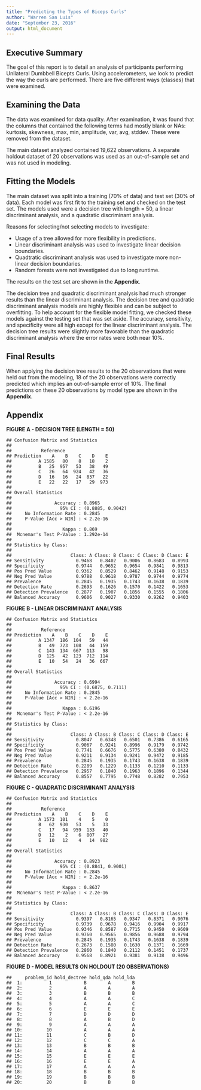 ```yaml
---
title: "Predicting the Types of Biceps Curls"
author: "Warren San Luis"
date: "September 23, 2016"
output: html_document
---
```






## Executive Summary

The goal of this report is to detail an analysis of participants performing Unilateral Dumbbell Bicepts Curls. Using accelerometers, we look to predict the way the curls are performed.  There are five different ways (classes) that were examined.



## Examining the Data
The data was examined for data quality. After examination, it was found that the columns that contained the following terms had mostly blank or NAs: kurtosis, skewness, max, min, amplitude, var, avg, stddev. These were removed from the dataset.

The main dataset analyzed contained 19,622 observations. A separate holdout dataset of 20 observations was used as an out-of-sample set and was not used in modeling.



## Fitting the Models

The main dataset was split into a training (70% of data) and test set (30% of data). Each model was first fit to the training set and checked on the test set. The models used were a decision tree with length = 50, a linear discriminant analysis, and a quadratic discriminant analysis.

Reasons for selecting/not selecting models to investigate:  

* Usage of a tree allowed for more flexibility in predictions.
* Linear discriminant analysis was used to investigate linear decision boundaries.
* Quadtratic discriminant analysis was used to investigate more non-linear decision boundaries.
* Random forests were not investigated due to long runtime.



The results on the test set are shown in the **Appendix**.

The decision tree and quadratic discriminant analysis had much stronger results than the linear discriminant analysis. The decision tree and quadratic discriminant analysis models are highly flexible and can be subject to overfitting. To help account for the flexible model fitting, we checked these models against the testing set that was set aside. The accuracy, sensitivity, and specificity were all high except for the linear discriminant analysis. The decision tree results were slightly more favorable than the quadratic discriminant analysis where the error rates were both near 10%.
  
## Final Results
When applying the decision tree results to the 20 observations that were held out from the modeling, 18 of the 20 observations were correctly predicted which implies an out-of-sample error of 10%. The final predictions on these 20 observations by model type are shown in the **Appendix**.



## Appendix

**FIGURE A - DECISION TREE (LENGTH = 50)**

```
## Confusion Matrix and Statistics
## 
##           Reference
## Prediction    A    B    C    D    E
##          A 1585   80    8   18    2
##          B   25  957   53   38   49
##          C   26   64  924   42   36
##          D   16   16   24  837   22
##          E   22   22   17   29  973
## 
## Overall Statistics
##                                           
##                Accuracy : 0.8965          
##                  95% CI : (0.8885, 0.9042)
##     No Information Rate : 0.2845          
##     P-Value [Acc > NIR] : < 2.2e-16       
##                                           
##                   Kappa : 0.869           
##  Mcnemar's Test P-Value : 1.292e-14       
## 
## Statistics by Class:
## 
##                      Class: A Class: B Class: C Class: D Class: E
## Sensitivity            0.9468   0.8402   0.9006   0.8683   0.8993
## Specificity            0.9744   0.9652   0.9654   0.9841   0.9813
## Pos Pred Value         0.9362   0.8529   0.8462   0.9148   0.9153
## Neg Pred Value         0.9788   0.9618   0.9787   0.9744   0.9774
## Prevalence             0.2845   0.1935   0.1743   0.1638   0.1839
## Detection Rate         0.2693   0.1626   0.1570   0.1422   0.1653
## Detection Prevalence   0.2877   0.1907   0.1856   0.1555   0.1806
## Balanced Accuracy      0.9606   0.9027   0.9330   0.9262   0.9403
```

**FIGURE B - LINEAR DISCRIMINANT ANALYSIS**

```
## Confusion Matrix and Statistics
## 
##           Reference
## Prediction    A    B    C    D    E
##          A 1347  186  104   59   44
##          B   49  723  108   44  159
##          C  143  134  667  113   98
##          D  125   42  123  712  114
##          E   10   54   24   36  667
## 
## Overall Statistics
##                                           
##                Accuracy : 0.6994          
##                  95% CI : (0.6875, 0.7111)
##     No Information Rate : 0.2845          
##     P-Value [Acc > NIR] : < 2.2e-16       
##                                           
##                   Kappa : 0.6196          
##  Mcnemar's Test P-Value : < 2.2e-16       
## 
## Statistics by Class:
## 
##                      Class: A Class: B Class: C Class: D Class: E
## Sensitivity            0.8047   0.6348   0.6501   0.7386   0.6165
## Specificity            0.9067   0.9241   0.8996   0.9179   0.9742
## Pos Pred Value         0.7741   0.6676   0.5775   0.6380   0.8432
## Neg Pred Value         0.9211   0.9134   0.9241   0.9472   0.9185
## Prevalence             0.2845   0.1935   0.1743   0.1638   0.1839
## Detection Rate         0.2289   0.1229   0.1133   0.1210   0.1133
## Detection Prevalence   0.2957   0.1840   0.1963   0.1896   0.1344
## Balanced Accuracy      0.8557   0.7795   0.7748   0.8282   0.7953
```

**FIGURE C - QUADRATIC DISCRIMINANT ANALYSIS**

```
## Confusion Matrix and Statistics
## 
##           Reference
## Prediction    A    B    C    D    E
##          A 1573  101    4    5    0
##          B   62  930   53    5   33
##          C   17   94  959  133   40
##          D   12    2    6  807   27
##          E   10   12    4   14  982
## 
## Overall Statistics
##                                           
##                Accuracy : 0.8923          
##                  95% CI : (0.8841, 0.9001)
##     No Information Rate : 0.2845          
##     P-Value [Acc > NIR] : < 2.2e-16       
##                                           
##                   Kappa : 0.8637          
##  Mcnemar's Test P-Value : < 2.2e-16       
## 
## Statistics by Class:
## 
##                      Class: A Class: B Class: C Class: D Class: E
## Sensitivity            0.9397   0.8165   0.9347   0.8371   0.9076
## Specificity            0.9739   0.9678   0.9416   0.9904   0.9917
## Pos Pred Value         0.9346   0.8587   0.7715   0.9450   0.9609
## Neg Pred Value         0.9760   0.9565   0.9856   0.9688   0.9794
## Prevalence             0.2845   0.1935   0.1743   0.1638   0.1839
## Detection Rate         0.2673   0.1580   0.1630   0.1371   0.1669
## Detection Prevalence   0.2860   0.1840   0.2112   0.1451   0.1737
## Balanced Accuracy      0.9568   0.8921   0.9381   0.9138   0.9496
```

**FIGURE D - MODEL RESULTS ON HOLDOUT (20 OBSERVATIONS)**

```
##     problem_id hold_dectree hold_qda hold_lda
##  1:          1            B        A        B
##  2:          2            A        A        A
##  3:          3            B        B        B
##  4:          4            A        A        C
##  5:          5            A        A        C
##  6:          6            E        E        E
##  7:          7            D        D        D
##  8:          8            A        B        D
##  9:          9            A        A        A
## 10:         10            A        A        A
## 11:         11            C        B        D
## 12:         12            C        C        A
## 13:         13            B        B        B
## 14:         14            A        A        A
## 15:         15            E        E        E
## 16:         16            E        E        A
## 17:         17            A        A        A
## 18:         18            B        B        B
## 19:         19            B        B        B
## 20:         20            B        B        B
```
